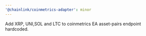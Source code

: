 ```yaml
---
'@chainlink/coinmetrics-adapter': minor
---
```


Add XRP, UNI,SOL and LTC to coinmetrics EA asset-pairs endpoint hardcoded.
